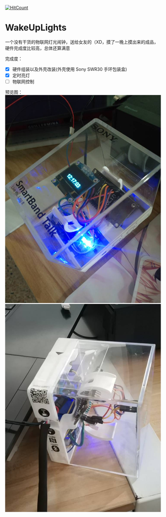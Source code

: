 [![HitCount](http://hits.dwyl.io/Giftia/WakeUpLights.svg)](http://hits.dwyl.io/Giftia/WakeUpLights)
# WakeUpLights
一个没有干货的物联网灯光闹钟，送给女友的（XD，摸了一晚上摸出来的成品，硬件完成度比较高，总体还算满意

完成度：
- [x] 硬件组装以及外壳改装(外壳使用 Sony SWR30 手环包装盒)
- [x] 定时亮灯
- [ ] 物联网控制

预览图：
![image](https://github.com/Giftia/WakeUpLights/blob/master/view1.jpg)
![image](https://github.com/Giftia/WakeUpLights/blob/master/view2.jpg)
